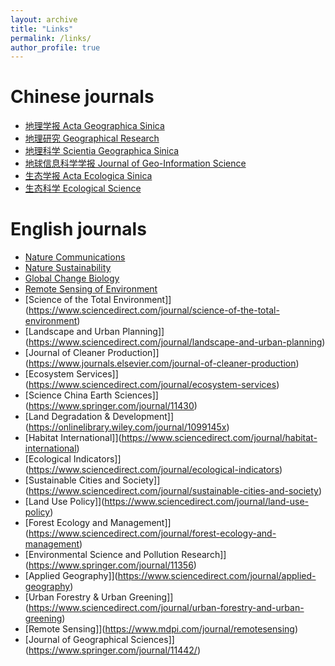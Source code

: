 ```yaml
---
layout: archive
title: "Links"
permalink: /links/
author_profile: true
---
```


Chinese journals
=====
* [地理学报 Acta Geographica Sinica](http://www.geog.com.cn/CN/0375-5444/home.shtml)  
* [地理研究 Geographical Research](http://www.dlyj.ac.cn/CN/1000-0585/home.shtml)  
* [地理科学 Scientia Geographica Sinica](http://geoscien.neigae.ac.cn/CN/1000-0690/home.shtml)  
* [地球信息科学学报 Journal of Geo-Information Science](http://geoscien.neigae.ac.cn/CN/1560-8999/current.shtml)  
* [生态学报 Acta Ecologica Sinica](http://www.ecologica.cn/stxb/ch/index.aspx)  
* [生态科学 Ecological Science](http://journal15.magtechjournal.com/Jwk_stkx/CN/volumn/current.shtml)  

English journals
=====
* [Nature Communications](https://www.nature.com/ncomms/)  
* [Nature Sustainability](https://www.nature.com/natsustain/)  
* [Global Change Biology](https://onlinelibrary.wiley.com/journal/13652486)  
* [Remote Sensing of Environment](https://www.sciencedirect.com/journal/remote-sensing-of-environment)  
* [Science of the Total Environment]](https://www.sciencedirect.com/journal/science-of-the-total-environment)  
* [Landscape and Urban Planning]](https://www.sciencedirect.com/journal/landscape-and-urban-planning)  
* [Journal of Cleaner Production]](https://www.journals.elsevier.com/journal-of-cleaner-production)  
* [Ecosystem Services]](https://www.sciencedirect.com/journal/ecosystem-services)  
* [Science China Earth Sciences]](https://www.springer.com/journal/11430)  
* [Land Degradation & Development]](https://onlinelibrary.wiley.com/journal/1099145x)  
* [Habitat International]](https://www.sciencedirect.com/journal/habitat-international)  
* [Ecological Indicators]](https://www.sciencedirect.com/journal/ecological-indicators)  
* [Sustainable Cities and Society]](https://www.sciencedirect.com/journal/sustainable-cities-and-society)  
* [Land Use Policy]](https://www.sciencedirect.com/journal/land-use-policy)  
* [Forest Ecology and Management]](https://www.sciencedirect.com/journal/forest-ecology-and-management)  
* [Environmental Science and Pollution Research]](https://www.springer.com/journal/11356)  
* [Applied Geography]](https://www.sciencedirect.com/journal/applied-geography)  
* [Urban Forestry & Urban Greening]](https://www.sciencedirect.com/journal/urban-forestry-and-urban-greening)  
* [Remote Sensing]](https://www.mdpi.com/journal/remotesensing)  
* [Journal of Geographical Sciences]](https://www.springer.com/journal/11442/)  
